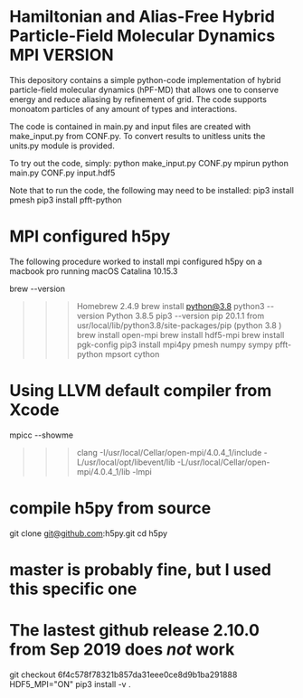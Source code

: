 # Hamiltonian and Alias-Free Hybrid Particle-Field Molecular Dynamics MPI VERSION
This depository contains a simple python-code implementation of hybrid particle-field molecular dynamics (hPF-MD) that allows one to conserve energy and reduce aliasing by refinement of grid. The code supports monoatom particles of any amount of types and interactions.

The code is contained in main.py and input files are created with make_input.py from CONF.py. To convert results to unitless units the units.py module is provided.

To try out the code, simply:
   python make_input.py CONF.py 
   mpirun python main.py CONF.py input.hdf5

Note that to run the code, the following may need to be installed:
pip3 install pmesh
pip3 install pfft-python

# MPI configured h5py

The following procedure worked to install mpi configured h5py on a macbook pro running macOS Catalina 10.15.3

brew --version
>>> Homebrew 2.4.9
brew install python@3.8
python3 --version
>>> Python 3.8.5
pip3 --version
>>> pip 20.1.1 from usr/local/lib/python3.8/site-packages/pip (python 3.8 )
brew install open-mpi
brew install hdf5-mpi
brew install pgk-config
pip3 install mpi4py pmesh numpy sympy pfft-python mpsort  cython 

# Using LLVM default compiler from Xcode
mpicc --showme
>>> clang -I/usr/local/Cellar/open-mpi/4.0.4_1/include -L/usr/local/opt/libevent/lib -L/usr/local/Cellar/open-mpi/4.0.4_1/lib -lmpi

# compile h5py from source
git clone git@github.com:h5py.git
cd h5py

# master is probably fine, but I used this specific one
# The lastest github release 2.10.0 from Sep 2019 does *not* work
git checkout 6f4c578f78321b857da31eee0ce8d9b1ba291888
HDF5_MPI="ON" pip3 install -v .
